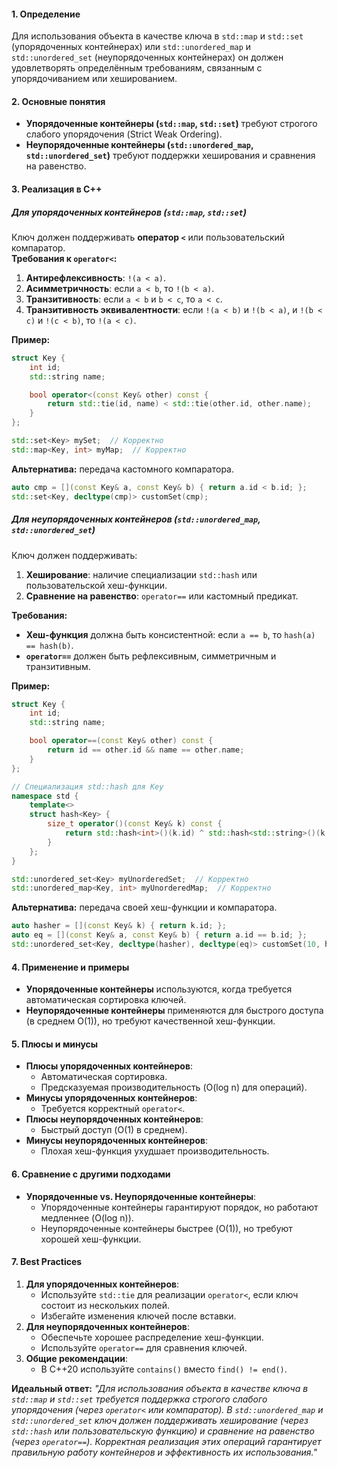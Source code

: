 #### **1. Определение**
Для использования объекта в качестве ключа в `std::map` и `std::set` (упорядоченных контейнерах) или `std::unordered_map` и `std::unordered_set` (неупорядоченных контейнерах) он должен удовлетворять определённым требованиям, связанным с упорядочиванием или хешированием.

#### **2. Основные понятия**
- **Упорядоченные контейнеры (`std::map`, `std::set`)** требуют строгого слабого упорядочения (Strict Weak Ordering).
- **Неупорядоченные контейнеры (`std::unordered_map`, `std::unordered_set`)** требуют поддержки хеширования и сравнения на равенство.

#### **3. Реализация в C++**

##### **Для упорядоченных контейнеров (`std::map`, `std::set`)**
Ключ должен поддерживать **оператор `<`** или пользовательский компаратор.  
**Требования к `operator<`:**
1. **Антирефлексивность**: `!(a < a)`.
2. **Асимметричность**: если `a < b`, то `!(b < a)`.
3. **Транзитивность**: если `a < b` и `b < c`, то `a < c`.
4. **Транзитивность эквивалентности**: если `!(a < b)` и `!(b < a)`, и `!(b < c)` и `!(c < b)`, то `!(a < c)`.

**Пример:**
```cpp
struct Key {
    int id;
    std::string name;

    bool operator<(const Key& other) const {
        return std::tie(id, name) < std::tie(other.id, other.name);
    }
};

std::set<Key> mySet;  // Корректно
std::map<Key, int> myMap;  // Корректно
```

**Альтернатива:** передача кастомного компаратора.
```cpp
auto cmp = [](const Key& a, const Key& b) { return a.id < b.id; };
std::set<Key, decltype(cmp)> customSet(cmp);
```

##### **Для неупорядоченных контейнеров (`std::unordered_map`, `std::unordered_set`)**
Ключ должен поддерживать:
1. **Хеширование**: наличие специализации `std::hash` или пользовательской хеш-функции.
2. **Сравнение на равенство**: `operator==` или кастомный предикат.

**Требования:**
- **Хеш-функция** должна быть консистентной: если `a == b`, то `hash(a) == hash(b)`.
- **`operator==`** должен быть рефлексивным, симметричным и транзитивным.

**Пример:**
```cpp
struct Key {
    int id;
    std::string name;

    bool operator==(const Key& other) const {
        return id == other.id && name == other.name;
    }
};

// Специализация std::hash для Key
namespace std {
    template<>
    struct hash<Key> {
        size_t operator()(const Key& k) const {
            return std::hash<int>()(k.id) ^ std::hash<std::string>()(k.name);
        }
    };
}

std::unordered_set<Key> myUnorderedSet;  // Корректно
std::unordered_map<Key, int> myUnorderedMap;  // Корректно
```

**Альтернатива:** передача своей хеш-функции и компаратора.
```cpp
auto hasher = [](const Key& k) { return k.id; };
auto eq = [](const Key& a, const Key& b) { return a.id == b.id; };
std::unordered_set<Key, decltype(hasher), decltype(eq)> customSet(10, hasher, eq);
```

#### **4. Применение и примеры**
- **Упорядоченные контейнеры** используются, когда требуется автоматическая сортировка ключей.
- **Неупорядоченные контейнеры** применяются для быстрого доступа (в среднем O(1)), но требуют качественной хеш-функции.

#### **5. Плюсы и минусы**
- **Плюсы упорядоченных контейнеров**:
  - Автоматическая сортировка.
  - Предсказуемая производительность (O(log n) для операций).
- **Минусы упорядоченных контейнеров**:
  - Требуется корректный `operator<`.
- **Плюсы неупорядоченных контейнеров**:
  - Быстрый доступ (O(1) в среднем).
- **Минусы неупорядоченных контейнеров**:
  - Плохая хеш-функция ухудшает производительность.

#### **6. Сравнение с другими подходами**
- **Упорядоченные vs. Неупорядоченные контейнеры**:
  - Упорядоченные контейнеры гарантируют порядок, но работают медленнее (O(log n)).
  - Неупорядоченные контейнеры быстрее (O(1)), но требуют хорошей хеш-функции.

#### **7. Best Practices**
1. **Для упорядоченных контейнеров**:
   - Используйте `std::tie` для реализации `operator<`, если ключ состоит из нескольких полей.
   - Избегайте изменения ключей после вставки.
2. **Для неупорядоченных контейнеров**:
   - Обеспечьте хорошее распределение хеш-функции.
   - Используйте `operator==` для сравнения ключей.
3. **Общие рекомендации**:
   - В C++20 используйте `contains()` вместо `find() != end()`.

**Идеальный ответ:**
_"Для использования объекта в качестве ключа в `std::map` и `std::set` требуется поддержка строгого слабого упорядочения (через `operator<` или компаратор). В `std::unordered_map` и `std::unordered_set` ключ должен поддерживать хеширование (через `std::hash` или пользовательскую функцию) и сравнение на равенство (через `operator==`). Корректная реализация этих операций гарантирует правильную работу контейнеров и эффективность их использования."_